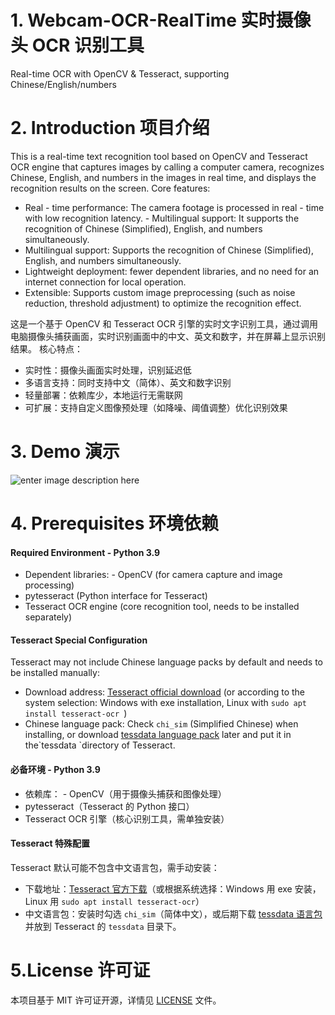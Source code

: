 # 1. Webcam-OCR-RealTime	实时摄像头 OCR 识别工具
Real-time OCR with OpenCV &amp; Tesseract, supporting Chinese/English/numbers
# 2. Introduction	项目介绍
This is a real-time text recognition tool based on OpenCV and Tesseract OCR engine that captures images by calling a computer camera, recognizes Chinese, English, and numbers in the images in real time, and displays the recognition results on the screen.
Core features:
- Real - time performance: The camera footage is processed in real - time with low recognition latency. - Multilingual support: It supports the recognition of Chinese (Simplified), English, and numbers simultaneously.
- Multilingual support: Supports the recognition of Chinese (Simplified), English, and numbers simultaneously.
- Lightweight deployment: fewer dependent libraries, and no need for an internet connection for local operation.
- Extensible: Supports custom image preprocessing (such as noise reduction, threshold adjustment) to optimize the recognition effect.

这是一个基于 OpenCV 和 Tesseract OCR 引擎的实时文字识别工具，通过调用电脑摄像头捕获画面，实时识别画面中的中文、英文和数字，并在屏幕上显示识别结果。
核心特点：
- 实时性：摄像头画面实时处理，识别延迟低
- 多语言支持：同时支持中文（简体）、英文和数字识别
- 轻量部署：依赖库少，本地运行无需联网
- 可扩展：支持自定义图像预处理（如降噪、阈值调整）优化识别效果

# 3. Demo	演示
![enter image description here](C:%5CUsers%5C24013%5CDesktop%演示.gif)

# 4. Prerequisites 环境依赖
#### Required Environment - Python 3.9
-   Dependent libraries: - OpenCV (for camera capture and image processing)
-   pytesseract (Python interface for Tesseract)
-   Tesseract OCR engine (core recognition tool, needs to be installed separately)

#### Tesseract Special Configuration  
Tesseract may not include Chinese language packs by default and needs to be installed manually:
-   Download address: [Tesseract official download]([https://github.com/tesseract-ocr/tesseract](https://github.com/tesseract-ocr/tesseract)) (or according to the system selection: Windows with exe installation, Linux with `sudo apt install tesseract-ocr `)
-   Chinese language pack: Check `chi_sim` (Simplified Chinese) when installing, or download [tessdata language pack]([https://github.com/tesseract-ocr/tessdata](https://github.com/tesseract-ocr/tessdata)) later and put it in the`tessdata `directory of Tesseract.

#### 必备环境 - Python 3.9
- 依赖库： - OpenCV（用于摄像头捕获和图像处理） 
- pytesseract（Tesseract 的 Python 接口） 
- Tesseract OCR 引擎（核心识别工具，需单独安装） 

#### Tesseract 特殊配置 
Tesseract 默认可能不包含中文语言包，需手动安装： 
- 下载地址：[Tesseract 官方下载](https://github.com/tesseract-ocr/tesseract)（或根据系统选择：Windows 用 exe 安装，Linux 用 `sudo apt install tesseract-ocr`） 
- 中文语言包：安装时勾选 `chi_sim`（简体中文），或后期下载 [tessdata 语言包](https://github.com/tesseract-ocr/tessdata) 并放到 Tesseract 的 `tessdata` 目录下。
# 5.License	许可证
本项目基于 MIT 许可证开源，详情见 [LICENSE](LICENSE) 文件。
